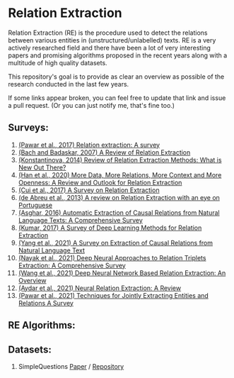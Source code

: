 # Relation Extraction

Relation Extraction (RE) is the procedure used to detect the relations between various entities in (unstructured/unlabelled) texts. RE is a very actively researched field and there have been a lot of very interesting papers and promising algorithms proposed in the recent years along with a multitude of high quality datasets. 

This repository's goal is to provide as clear an overview as possible of the research conducted in the last few years. 

If some links appear broken, you can feel free to update that link and issue a pull request.
(Or you can just notify me, that's fine too.)

## Surveys:

1. [(Pawar et al., 2017) Relation extraction: A survey](https://arxiv.org/abs/1712.05191)
2. [(Bach and Badaskar, 2007) A Review of Relation Extraction](https://www.cs.cmu.edu/~nbach/papers/A-survey-on-Relation-Extraction.pdf)
3. [(Konstantinova, 2014) Review of Relation Extraction Methods: What is New Out There?](https://citeseerx.ist.psu.edu/viewdoc/download?doi=10.1.1.727.1005&rep=rep1&type=pdf)
4. [(Han et al., 2020) More Data, More Relations, More Context and More Openness: A Review and Outlook for Relation Extraction](https://arxiv.org/pdf/2004.03186.pdf)
5. [(Cui et al., 2017) A Survey on Relation Extraction](https://books.google.de/books?hl=en&lr=&id=o-FHDwAAQBAJ&oi=fnd&pg=PA50&ots=fzj45p0LGl&sig=4jszWDQYxbhRU2y5kqUubk2l8Kc&redir_esc=y#v=onepage&q&f=false)
6. [(de Abreu et al., 2013) A review on Relation Extraction with an eye on Portuguese](https://link.springer.com/article/10.1007/s13173-013-0116-8)
7. [(Asghar, 2016) Automatic Extraction of Causal Relations from Natural Language Texts: A Comprehensive Survey](https://arxiv.org/pdf/1605.07895.pdf)
8. [(Kumar, 2017) A Survey of Deep Learning Methods for Relation Extraction](https://arxiv.org/pdf/1705.03645)
9. [(Yang et al., 2021) A Survey on Extraction of Causal Relations from Natural Language Text](https://arxiv.org/pdf/2101.06426)
10. [(Nayak et al., 2021) Deep Neural Approaches to Relation Triplets Extraction: A Comprehensive Survey](https://arxiv.org/pdf/2103.16929)
11. [(Wang et al., 2021) Deep Neural Network Based Relation Extraction: An Overview](https://arxiv.org/pdf/2101.01907)
12. [(Aydar et al., 2021) Neural Relation Extraction: A Review](https://journals.tubitak.gov.tr/elektrik/issues/elk-21-29-2/elk-29-2-35-2005-119.pdf)
13. [(Pawar et al., 2021) Techniques for Jointly Extracting Entities and Relations A Survey](https://arxiv.org/pdf/2103.06118)

## RE Algorithms:


## Datasets:
1. SimpleQuestions [Paper](https://arxiv.org/pdf/1506.02075v1.pdf) / [Repository](https://github.com/davidgolub/SimpleQA/tree/master/datasets/SimpleQuestions)
